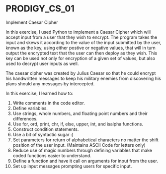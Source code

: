 # PRODIGY_CS_01
Implement Caesar Cipher

In this exercise, I used Python to implement a Caesar Cipher which will accept input from a user that they wish to encrypt. The program takes the input and skews it according to the value of the input submitted by the user, known as the key, using either postive or negative values, that will in turn output the encrypted text that the user can then deploy as they wish. This key can be used not only for encryption of a given set of values, but also used to decrypt user inputs as well. 

The caesar cipher was created by Julius Caesar so that he could encrypt his handwritten messages to keep his military enemies from discovering his plans should any messages by intercepted. 

In this exercise, I learned how to: 
  1. Write comments in the code editor.
  2. Define variables.
  3. Use strings, whole numbers, and floating point numbers and their differences.
  4. Use for, ord, print, chr, if, else, upper, int, and isalpha functions. 
  6. Construct condition statements.
  7. Use a bit of syntactic sugar :)
  8. Set parameters for return of alphabetical characters no matter the shift position of the user input. (Maintains ASCII Code for letters only)
  9. Reduce use of magic numbers through defining variables that make coded functions easier to understand.
  10. Define a function and have it call on arguments for input from the user.
  11. Set up input messages prompting users for specific input. 
